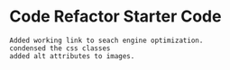 # Code Refactor Starter Code
    Added working link to seach engine optimization.
    condensed the css classes
    added alt attributes to images.